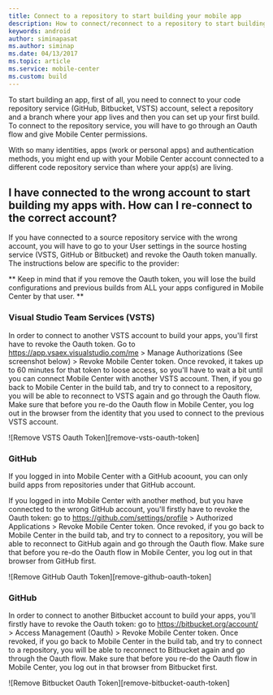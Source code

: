 ```yaml
---
title: Connect to a repository to start building your mobile app
description: How to connect/reconnect to a repository to start building your app
keywords: android
author: siminapasat
ms.author: siminap
ms.date: 04/13/2017
ms.topic: article
ms.service: mobile-center
ms.custom: build
---
```


To start building an app, first of all, you need to connect to your code repository service (GitHub, Bitbucket, VSTS) account, select a repository and a branch where your app lives and then you can set up your first build. To connect to the repository service, you will have to go through an Oauth flow and give Mobile Center permissions.

With so many identities, apps (work or personal apps) and authentication methods, you might end up with your Mobile Center account connected to a different code repository service than where your app(s) are living.


## I have connected to the wrong account to start building my apps with. How can I re-connect to the correct account?
If you have connected to a source repository service with the wrong account, you will have to go to your User settings in the source hosting service (VSTS, GitHub or Bitbucket) and revoke the Oauth token manually. The instructions below are specific to the provider:

** Keep in mind that if you remove the Oauth token, you will lose the build configurations and previous builds from ALL your apps configured in Mobile Center by that user. **

### Visual Studio Team Services (VSTS)
In order to connect to another VSTS account to build your apps, you'll first have to revoke the Oauth token. Go to https://app.vsaex.visualstudio.com/me > Manage Authorizations (See screenshot below) > Revoke Mobile Center token. Once revoked, it takes up to 60 minutes for that token to loose access, so you'll have to wait a bit until you can connect Mobile Center with another VSTS account. Then, if you go back to Mobile Center in the build tab, and try to connect to a repository, you will be able to reconnect to VSTS again and go through the Oauth flow. Make sure that before you re-do the Oauth flow in Mobile Center, you log out in the browser from the identity that you used to connect to the previous VSTS account.

![Remove VSTS Oauth Token][remove-vsts-oauth-token]

### GitHub
If you logged in into Mobile Center with a GitHub acoount, you can only build apps from repositories under that GitHub account.

If you logged in into Mobile Center with another method, but you have connected to the wrong GitHub account, you'll firstly have to revoke the Oauth token: go to https://github.com/settings/profile > Authorized Applications > Revoke Mobile Center token. Once revoked, if you go back to Mobile Center in the build tab, and try to connect to a repository, you will be able to reconnect to GitHub again and go through the Oauth flow. Make sure that before you re-do the Oauth flow in Mobile Center, you log out in that browser from GitHub first.

![Remove GitHub Oauth Token][remove-github-oauth-token]

### GitHub
In order to connect to another Bitbucket account to build your apps, you'll firstly have to revoke the Oauth token: go to https://bitbucket.org/account/ > Access Management (Oauth) > Revoke Mobile Center token. Once revoked, if you go back to Mobile Center in the build tab, and try to connect to a repository, you will be able to reconnect to Bitbucket again and go through the Oauth flow. Make sure that before you re-do the Oauth flow in Mobile Center, you log out in that browser from Bitbucket first. 

![Remove Bitbucket Oauth Token][remove-bitbucket-oauth-token]


